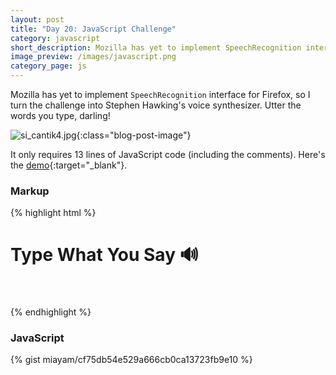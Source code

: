 ```yaml
---
layout: post
title: "Day 20: JavaScript Challenge"
category: javascript
short_description: Mozilla has yet to implement SpeechRecognition interface for Firefox, so I turn the challenge into Stephen Hawking's voice synthesizer.
image_preview: /images/javascript.png
category_page: js
---
```


Mozilla has yet to implement `SpeechRecognition` interface for Firefox, so I turn the challenge
into Stephen Hawking's voice synthesizer. Utter the words you type, darling!

![si_cantik4.jpg](https://s20.postimg.org/c1dhdizul/si_cantik4.jpg){:class="blog-post-image"}

It only requires 13 lines of JavaScript code (including the comments). Here's the [demo](/demo_day20){:target="_blank"}.

### Markup
{% highlight html %}
  <h1 class="title">Type What You Say <span>&#128266;</span></h1>

  <div class="words" contenteditable>
  </div>

  <script src="scripts.js"></script>
{% endhighlight %}

### JavaScript

{% gist miayam/cf75db54e529a666cb0ca13723fb9e10 %}



